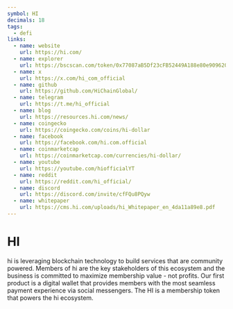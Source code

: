 ```yaml
---
symbol: HI
decimals: 18
tags:
  - defi
links:
  - name: website
    url: https://hi.com/
  - name: explorer
    url: https://bscscan.com/token/0x77087aB5Df23cFB52449A188e80e9096201c2097
  - name: x
    url: https://x.com/hi_com_official
  - name: github
    url: https://github.com/HiChainGlobal/
  - name: telegram
    url: https://t.me/hi_official
  - name: blog
    url: https://resources.hi.com/news/
  - name: coingecko
    url: https://coingecko.com/coins/hi-dollar
  - name: facebook
    url: https://facebook.com/hi.com.official
  - name: coinmarketcap
    url: https://coinmarketcap.com/currencies/hi-dollar/
  - name: youtube
    url: https://youtube.com/hiofficialYT
  - name: reddit
    url: https://reddit.com/hi_official/
  - name: discord
    url: https://discord.com/invite/cfFQu8PQyw
  - name: whitepaper
    url: https://cms.hi.com/uploads/hi_Whitepaper_en_4da11a89e8.pdf
---
```


# HI

hi is leveraging blockchain technology to build services that are community powered. Members of hi are the key stakeholders of this ecosystem and the business is committed to maximize membership value - not profits. Our first product is a digital wallet that provides members with the most seamless payment experience via social messengers. The HI is a membership token that powers the hi ecosystem.
